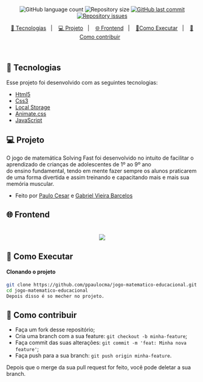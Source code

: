 
<p align="center">
  <img alt="GitHub language count" src="https://img.shields.io/github/languages/count/ppaulocma/jogo-matematico-educacional">

  <img alt="Repository size" src="https://img.shields.io/github/repo-size/ppaulocma/jogo-matematico-educacional">
  
  <a href="https://github.com/ppaulocma/jogo-matematico-educacional/commits/master">
    <img alt="GitHub last commit" src="https://img.shields.io/github/last-commit/ppaulocma/jogo-matematico-educacional">
  </a>

  <a href="https://github.com/ppaulocma/jogo-matematico-educacional/issues">
    <img alt="Repository issues" src="https://img.shields.io/github/issues/ppaulocma/jogo-matematico-educacional">
  </a>

</p>

<p align="center">
  <a href="#-tecnologias">🚀 Tecnologias</a>&nbsp;&nbsp;&nbsp;|&nbsp;&nbsp;&nbsp;
  <a href="#-projeto">💻 Projeto</a>&nbsp;&nbsp;&nbsp;|&nbsp;&nbsp;&nbsp;
  <a href="#-frontend">🌐 Frontend</a>&nbsp;&nbsp;&nbsp;|&nbsp;&nbsp;&nbsp;
  <a href="#-como-executar">🔖Como Executar</a>&nbsp;&nbsp;&nbsp;|&nbsp;&nbsp;&nbsp;
  <a href="#-como-contribuir">🤔 Como contribuir</a>&nbsp;&nbsp;&nbsp;
</p>

<br>

## 🚀 Tecnologias

Esse projeto foi desenvolvido com as seguintes tecnologias:

- [Html5]()
- [Css3]()
- [Local Storage]()
- [Animate.css](https://animate.style/)
- [JavaScript](https://www.javascript.com/)

## 💻 Projeto
O jogo de matemática Solving Fast foi desenvolvido no intuito de facilitar o aprendizado de crianças de adolescentes de 1º ao 9º ano <br>
do ensino fundamental, tendo em mente fazer sempre os alunos praticarem de uma forma divertida e assim treinando e capacitando mais e mais sua memória muscular.

- Feito por [Paulo Cesar](https://github.com/ppaulocma) e [Gabriel Vieira Barcelos](https://github.com/GabrielBarcelos1)

## 🌐 Frontend
<h1 align="center">
    <img  src="https://github.com/ppaulocma/jogo-matematico-educacional/blob/master/SolvingFast.gif" />
</h1>

    
## 🔖 Como Executar

#### Clonando o projeto
```sh
git clone https://github.com/ppaulocma/jogo-matematico-educacional.git
cd jogo-matematico-educacional
Depois disso é so mecher no projeto.
```


## 🤔 Como contribuir

- Faça um fork desse repositório;
- Cria uma branch com a sua feature: `git checkout -b minha-feature`;
- Faça commit das suas alterações: `git commit -m 'feat: Minha nova feature'`;
- Faça push para a sua branch: `git push origin minha-feature`.

Depois que o merge da sua pull request for feito, você pode deletar a sua branch.
